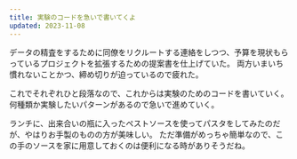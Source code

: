 ```yaml
---
title: 実験のコードを急いで書いてくよ
updated: 2023-11-08
---
```


データの精査をするために同僚をリクルートする連絡をしつつ、予算を現状もらっているプロジェクトを拡張するための提案書を仕上げていた。
両方いまいち慣れないことかつ、締め切りが迫っているので疲れた。

これでそれぞれひと段落なので、これからは実験のためのコードを書いていく。
何種類か実験したいパターンがあるので急いで進めていく。

ランチに、出来合いの瓶に入ったペストソースを使ってパスタをしてみたのだが、やはりお手製のものの方が美味しい。
ただ準備がめっちゃ簡単なので、この手のソースを家に用意しておくのは便利になる時がありそうだね。
